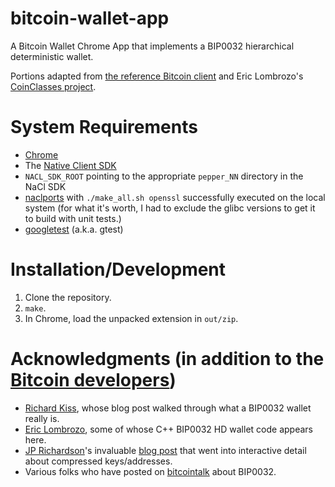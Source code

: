 bitcoin-wallet-app
===

A Bitcoin Wallet Chrome App that implements a BIP0032 hierarchical
deterministic wallet.

Portions adapted from
[the reference Bitcoin client](https://github.com/bitcoin/bitcoin) and
Eric Lombrozo's [CoinClasses project](https://github.com/CodeShark/CoinClasses).

System Requirements
===

* [Chrome](https://www.google.com/chrome/)
* The [Native Client SDK](https://developers.google.com/native-client/sdk/download)
* `NACL_SDK_ROOT` pointing to the appropriate `pepper_NN` directory in the NaCl SDK
* [naclports](https://code.google.com/p/naclports/) with `./make_all.sh openssl` successfully executed on the local system (for what it's worth, I had to exclude the glibc versions to get it to build with unit tests.)
* [googletest](https://code.google.com/p/googletest/) (a.k.a. gtest)

Installation/Development
===

1. Clone the repository.
2. `make`.
3. In Chrome, load the unpacked extension in `out/zip`.

Acknowledgments (in addition to the [Bitcoin developers](https://github.com/bitcoin))
===

* [Richard Kiss](http://blog.richardkiss.com/?p=313), whose blog post walked through what a BIP0032 wallet really is.
* [Eric Lombrozo](https://github.com/CodeShark), some of whose C++ BIP0032 HD wallet code appears here.
* [JP Richardson](https://github.com/jprichardson)'s invaluable [blog post](http://procbits.com/2013/08/27/generating-a-bitcoin-address-with-javascript) that went into interactive detail about compressed keys/addresses.
* Various folks who have posted on [bitcointalk](https://bitcointalk.org/) about BIP0032.
